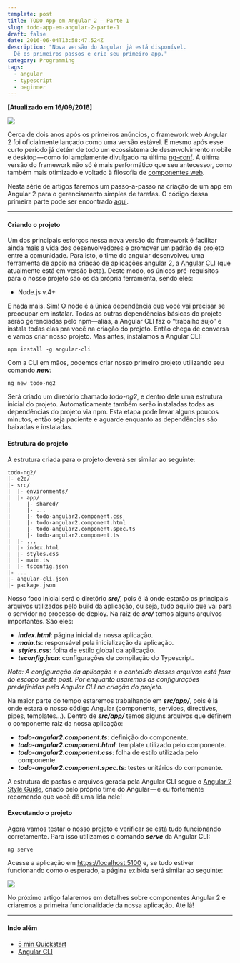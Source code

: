 ```yaml
---
template: post
title: TODO App em Angular 2 — Parte 1
slug: todo-app-em-angular-2-parte-1
draft: false
date: 2016-06-04T13:58:47.524Z
description: "Nova versão do Angular já está disponível.
  Dê os primeiros passos e crie seu primeiro app."
category: Programming
tags:
  - angular
  - typescript
  - beginner
---
```


**\[Atualizado em 16/09/2016\]**

![](/media/todo-app-angular-1.cover.jpeg)

Cerca de dois anos após os primeiros anúncios, o framework web Angular 2 foi oficialmente lançado como uma versão estável. E mesmo após esse curto período já detém de todo um ecossistema de desenvolvimento mobile e desktop — como foi amplamente divulgado na última [ng-conf](https://www.youtube.com/watch?v=gdlpE9vPQFs). A última versão do framework não só é mais performático que seu antecessor, como também mais otimizado e voltado à filosofia de [componentes web](https://www.w3.org/wiki/WebComponents/).

Nesta série de artigos faremos um passo-a-passo na criação de um app em Angular 2 para o gerenciamento simples de tarefas. O código dessa primeira parte pode ser encontrado [aqui](https://gitlab.com/avantez/todo-ng2/tree/part1).

---

#### Criando o projeto

Um dos principais esforços nessa nova versão do framework é facilitar ainda mais a vida dos desenvolvedores e promover um padrão de projeto entre a comunidade. Para isto, o time do angular desenvolveu uma ferramenta de apoio na criação de aplicações angular 2, a [Angular CLI](https://github.com/angular/angular-cli) (que atualmente está em versão beta). Deste modo, os únicos pré-requisitos para o nosso projeto são os da própria ferramenta, sendo eles:

-   Node.js v.4+

E nada mais. Sim! O node é a única dependência que você vai precisar se preocupar em instalar. Todas as outras dependências básicas do projeto serão gerenciadas pelo npm—aliás, a Angular CLI faz o “trabalho sujo” e instala todas elas pra você na criação do projeto. Então chega de conversa e vamos criar nosso projeto. Mas antes, instalamos a Angular CLI:

```
npm install -g angular-cli
```

Com a CLI em mãos, podemos criar nosso primeiro projeto utilizando seu comando **_new_**_:_

```
ng new todo-ng2
```

Será criado um diretório chamado _todo-ng2_, e dentro dele uma estrutura inicial do projeto. Automaticamente também serão instaladas todas as dependências do projeto via npm. Esta etapa pode levar alguns poucos minutos, então seja paciente e aguarde enquanto as dependências são baixadas e instaladas.

#### Estrutura do projeto

A estrutura criada para o projeto deverá ser similar ao seguinte:

```
todo-ng2/
|- e2e/
|- src/
|  |- environments/ 
|  |- app/
|     |- shared/
|     |- ...
|     |- todo-angular2.component.css
|     |- todo-angular2.component.html
|     |- todo-angular2.component.spec.ts
|     |- todo-angular2.component.ts
|  |- ...
|  |- index.html
|  |- styles.css
|  |- main.ts
|  |- tsconfig.json
|- ...
|- angular-cli.json
|- package.json
```

Nosso foco inicial será o diretório **_src/_**, pois é lá onde estarão os principais arquivos utilizados pelo build da aplicação, ou seja, tudo aquilo que vai para o servidor no processo de deploy. Na raiz de **_src/_** temos alguns arquivos importantes. São eles:

-   **_index.html_**: página inicial da nossa aplicação.
-   **_main.ts_**: responsável pela inicialização da aplicação.
-   **_styles.css_**: folha de estilo global da aplicação.
-   **_tsconfig.json_**: configurações de compilação do Typescript.

_Nota: A configuração da aplicação e o conteúdo desses arquivos está fora do escopo deste post. Por enquanto usaremos as configurações predefinidas pela Angular CLI na criação do projeto._

Na maior parte do tempo estaremos trabalhando em **_src/app/_**, pois é lá onde estará o nosso código Angular (components, services, directives, pipes, templates...). Dentro de **_src/app/_** temos alguns arquivos que definem o componente raiz da nossa aplicação:

-   **_todo-angular2.component.ts_**: definição do componente.
-   **_todo-angular2.component.html_**: template utilizado pelo componente.
-   **_todo-angular2.component.css_**: folha de estilo utilizada pelo componente.
-   **_todo-angular2.component.spec.ts_**: testes unitários do componente.

A estrutura de pastas e arquivos gerada pela Angular CLI segue o [Angular 2 Style Guide](https://angular.io/styleguide), criado pelo próprio time do Angular — e eu fortemente recomendo que você dê uma lida nele!

#### Executando o projeto

Agora vamos testar o nosso projeto e verificar se está tudo funcionando corretamente. Para isso utilizamos o comando **_serve_** da Angular CLI:

```
ng serve
```

Acesse a aplicação em [https://localhost:5100](https://localhost:5100) e, se tudo estiver funcionando como o esperado, a página exibida será similar ao seguinte:

![](/media/angular-app.png)

No próximo artigo falaremos em detalhes sobre componentes Angular 2 e criaremos a primeira funcionalidade da nossa aplicação. Até lá!

---

#### Indo além

-   [5 min Quickstart](https://angular.io/docs/ts/latest/quickstart.html)
-   [Angular CLI](https://github.com/angular/angular-cli)